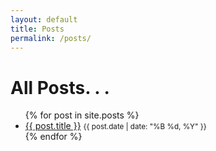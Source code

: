 ```yaml
---
layout: default
title: Posts
permalink: /posts/
---
```


<h1>All Posts. . .</h1>

<ul>
  {% for post in site.posts %}
    <li>
      <!-- Link to the post's URL and display the post's title -->
      <a href="{{ post.url | relative_url }}">{{ post.title }}</a>
      <!-- Display the post's date in "Month Day, Year" format -->
      <small>{{ post.date | date: "%B %d, %Y" }}</small>
    </li>
  {% endfor %}
</ul>

<!-- https://duinneacha.github.io/Old-Ballinacurra-Graveyard/ -->
